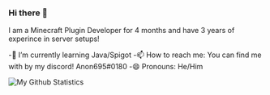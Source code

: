 ### Hi there 👋
 I am a Minecraft Plugin Developer for 4 months and have 3 years of experince in server setups!
 
 -🌱 I’m currently learning Java/Spigot
 -📫 How to reach me: You can find me with by my discord! Anon695#0180
 -😄 Pronouns: He/Him
 
 ![My Github Statistics](https://github-readme-stats.vercel.app/api?username=aarushbhutra&show_icons=true&theme=merko)
<!--
**aarushbhutra/aarushbhutra** is a ✨ _special_ ✨ repository because its `README.md` (this file) appears on your GitHub profile.

Here are some ideas to get you started:

- 🔭 I’m currently working on ...
- 🌱 I’m currently learning ...
- 👯 I’m looking to collaborate on ...
- 🤔 I’m looking for help with ...
- 💬 Ask me about ...
- 📫 How to reach me: ...
- 😄 Pronouns: ...
- ⚡ Fun fact: ...
-->
